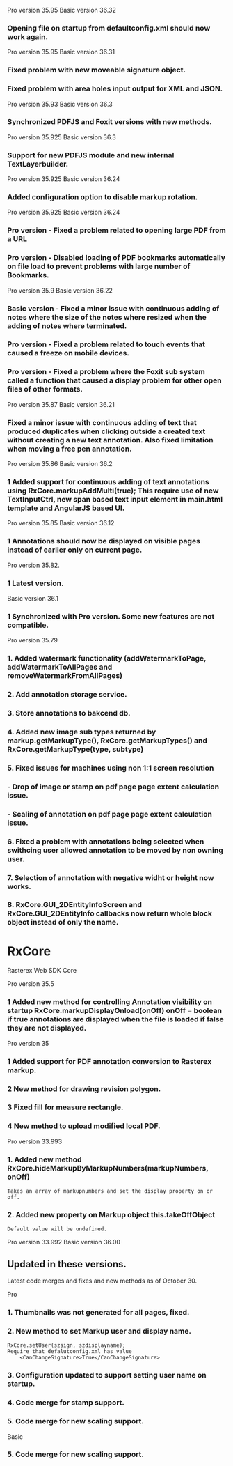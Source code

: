 
Pro version 35.95
Basic version 36.32

### Opening file on startup from defaultconfig.xml should now work again.

Pro version 35.95
Basic version 36.31

### Fixed problem with new moveable signature object.
### Fixed problem with area holes input output for XML and JSON.

Pro version 35.93
Basic version 36.3

### Synchronized PDFJS and Foxit versions with new methods.

Pro version 35.925
Basic version 36.3

### Support for new PDFJS module and new internal TextLayerbuilder.


Pro version 35.925
Basic version 36.24

### Added configuration option to disable markup rotation.


Pro version 35.925
Basic version 36.24

### Pro version - Fixed a problem related to opening large PDF from a URL
### Pro version - Disabled loading of PDF bookmarks automatically on file load to prevent problems with large number of Bookmarks.



Pro version 35.9
Basic version 36.22

### Basic version - Fixed a minor issue with continuous adding of notes where the size of the notes where resized when the adding of notes where terminated.

### Pro version - Fixed a problem related to touch events that caused a freeze on mobile devices.
### Pro version - Fixed a problem where the Foxit sub system called a function that caused a display problem for other open files of other formats.


Pro version 35.87
Basic version 36.21

### Fixed a minor issue with continuous adding of text that produced duplicates when clicking outside a created text without creating a new text annotation. Also fixed limitation when moving a free pen annotation.


Pro version 35.86
Basic version 36.2

### 1 Added support for continuous adding of text annotations using RxCore.markupAddMulti(true); This require use of new TextInputCtrl, new span based text input element in main.html template and AngularJS based UI.

Pro version 35.85
Basic version 36.12

### 1 Annotations should now be displayed on visible pages instead of earlier only on current page.


Pro version 35.82.
### 1 Latest version.

Basic version 36.1
### 1 Synchronized with Pro version. Some new features are not compatible.

Pro version 35.79

### 1. Added watermark functionality (addWatermarkToPage, addWatermarkToAllPages and removeWatermarkFromAllPages)

### 2. Add annotation storage service.
### 3. Store annotations to bakcend db.
### 4. Added new image sub types returned by markup.getMarkupType(), RxCore.getMarkupTypes() and RxCore.getMarkupType(type, subtype)
### 5. Fixed issues for machines using non 1:1 screen resolution
   ### - Drop of image or stamp on pdf page page extent calculation issue.
   ### - Scaling of annotation on pdf page page extent calculation issue.
### 6. Fixed a problem with annotations being selected when swithcing user allowed annotation to be moved by non owning user.
### 7. Selection of annotation with negative widht or height now works.
### 8. RxCore.GUI_2DEntityInfoScreen and RxCore.GUI_2DEntityInfo callbacks now return whole block object instead of only the name.





# RxCore
 Rasterex Web SDK Core

 Pro version 35.5

### 1 Added new method for controlling Annotation visibility on startup RxCore.markupDisplayOnload(onOff) onOff = boolean if true annotations are displayed when the file is loaded if false they are not displayed.

 Pro version 35

### 1 Added support for PDF annotation conversion to Rasterex markup.
### 2 New method for drawing revision polygon.
### 3 Fixed fill for measure rectangle.
### 4 New method to upload modified local PDF.


Pro version 33.993

### 1. Added new method RxCore.hideMarkupByMarkupNumbers(markupNumbers, onOff)
    Takes an array of markupnumbers and set the display property on or off.
    
### 2. Added new property on Markup object this.takeOffObject 
    Default value will be undefined.

 Pro version 33.992
 Basic version 36.00


## Updated in these versions.

Latest code merges and fixes and new methods as of October 30.

Pro

### 1. Thumbnails was not generated for all pages, fixed.
### 2. New method to set Markup user and display name.

    RxCore.setUser(szsign, szdisplayname);
    Require that defalutconfig.xml has value
        <CanChangeSignature>True</CanChangeSignature>

### 3. Configuration updated to support setting user name on startup.
### 4. Code merge for stamp support.
### 5. Code merge for new scaling support.

Basic

### 5. Code merge for new scaling support.





 
